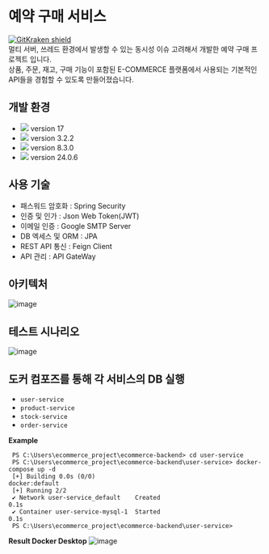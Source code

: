 # 예약 구매 서비스

[![GitKraken shield](https://img.shields.io/badge/GitKraken-Legendary%20Git%20Tools-teal?style=plastic&logo=gitkraken)](https://gitkraken.link/Junobee25)  
멀티 서버, 쓰레드 환경에서 발생할 수 있는 동시성 이슈 고려해서 개발한 예약 구매 프로젝트 입니다.  
상품, 주문, 재고, 구매 기능이 포함된 E-COMMERCE 플랫폼에서 사용되는 기본적인 API들을 경험할 수 있도록 만들어졌습니다.

## 개발 환경
* <img src="https://img.shields.io/badge/Java-3766AB?style=flat-square&logo=Java&logoColor=white"/> version 17
* <img src="https://img.shields.io/badge/SpringBoot-6DB33F?style=flat-square&logo=Spring&logoColor=white"/> version 3.2.2
* <img src="https://img.shields.io/badge/MySQL-4479A1?style=flat-square&logo=MySql&logoColor=white"/> version 8.3.0
* <img src="https://img.shields.io/badge/Docker-2496ED?style=flat-square&logo=Docker&logoColor=white"/> version 24.0.6

## 사용 기술
* 패스워드 암호화 : Spring Security
* 인증 및 인가 : Json Web Token(JWT)
* 이메일 인증 : Google SMTP Server
* DB 엑세스 및 ORM : JPA
* REST API 통신 : Feign Client
* API 관리 : API GateWay

## 아키텍처
![image](https://github.com/Junobee25/ecommerce-backend/assets/109403631/0f6b1768-e375-420e-95f2-bebf8bafbb5c)

## 테스트 시나리오
![image](https://github.com/Junobee25/ecommerce-backend/assets/109403631/74125b25-b3f5-4451-a7c2-da8b30c66987)

## 도커 컴포즈를 통해 각 서비스의 DB 실행
* `user-service`
* `product-service`
* `stock-service`
* `order-service`

**Example**
```
 PS C:\Users\ecommerce_project\ecommerce-backend> cd user-service
 PS C:\Users\ecommerce_project\ecommerce-backend\user-service> docker-compose up -d  
 [+] Building 0.0s (0/0)                                                                                                                                              docker:default
 [+] Running 2/2
 ✔ Network user-service_default    Created                                                                                                                                  0.1s
 ✔ Container user-service-mysql-1  Started                                                                                                                                  0.1s
 PS C:\Users\ecommerce_project\ecommerce-backend\user-service> 
```
**Result Docker Desktop**
![image](https://github.com/Junobee25/pre-order-service/assets/109403631/8bd4d291-948c-4a4a-8915-ad571952c704)


